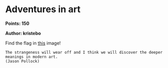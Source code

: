 # Adventures in art
**Points: 150**

**Author: kristebo**

Find the flag in [this](tasksvg.svg) image!

```
The strangeness will wear off and I think we will discover the deeper meanings in modern art.
(Jason Pollock)
```
